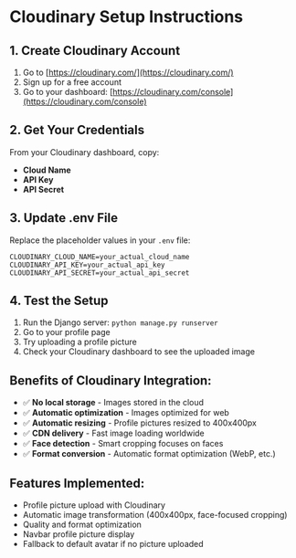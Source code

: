 # Cloudinary Setup Instructions

## 1. Create Cloudinary Account
1. Go to [https://cloudinary.com/](https://cloudinary.com/)
2. Sign up for a free account
3. Go to your dashboard: [https://cloudinary.com/console](https://cloudinary.com/console)

## 2. Get Your Credentials
From your Cloudinary dashboard, copy:
- **Cloud Name**
- **API Key** 
- **API Secret**

## 3. Update .env File
Replace the placeholder values in your `.env` file:

```env
CLOUDINARY_CLOUD_NAME=your_actual_cloud_name
CLOUDINARY_API_KEY=your_actual_api_key
CLOUDINARY_API_SECRET=your_actual_api_secret
```

## 4. Test the Setup
1. Run the Django server: `python manage.py runserver`
2. Go to your profile page
3. Try uploading a profile picture
4. Check your Cloudinary dashboard to see the uploaded image

## Benefits of Cloudinary Integration:
- ✅ **No local storage** - Images stored in the cloud
- ✅ **Automatic optimization** - Images optimized for web
- ✅ **Automatic resizing** - Profile pictures resized to 400x400px
- ✅ **CDN delivery** - Fast image loading worldwide
- ✅ **Face detection** - Smart cropping focuses on faces
- ✅ **Format conversion** - Automatic format optimization (WebP, etc.)

## Features Implemented:
- Profile picture upload with Cloudinary
- Automatic image transformation (400x400px, face-focused cropping)
- Quality and format optimization
- Navbar profile picture display
- Fallback to default avatar if no picture uploaded
